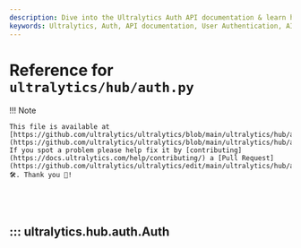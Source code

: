 ```yaml
---
description: Dive into the Ultralytics Auth API documentation & learn how to manage authentication in your AI & ML projects easily and effectively.
keywords: Ultralytics, Auth, API documentation, User Authentication, AI, Machine Learning
---
```


# Reference for `ultralytics/hub/auth.py`

!!! Note

    This file is available at [https://github.com/ultralytics/ultralytics/blob/main/ultralytics/hub/auth.py](https://github.com/ultralytics/ultralytics/blob/main/ultralytics/hub/auth.py). If you spot a problem please help fix it by [contributing](https://docs.ultralytics.com/help/contributing/) a [Pull Request](https://github.com/ultralytics/ultralytics/edit/main/ultralytics/hub/auth.py) 🛠️. Thank you 🙏!

<br><br>

## ::: ultralytics.hub.auth.Auth

<br><br>
